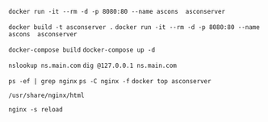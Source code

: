 `docker run -it --rm -d -p 8080:80 --name ascons  asconserver`

`docker build -t asconserver .`
`docker run -it --rm -d -p 8080:80 --name ascons  asconserver`

`docker-compose build`
`docker-compose up -d`

`nslookup ns.main.com`
`dig @127.0.0.1 ns.main.com`

`ps -ef | grep nginx`
`ps -C nginx -f`
`docker top asconserver`

`/usr/share/nginx/html`

`nginx -s reload`
